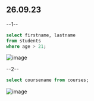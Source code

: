## 26.09.23
--1--
```sql
select firstname, lastname
from students
where age > 21;
```
![image](https://github.com/mor1n1488/MORIN/assets/144114975/83f68ef0-30e8-4689-95a2-cbec7e028df7)


--2--
```sql
select coursename from courses;
```
![image](https://github.com/mor1n1488/MORIN/assets/144114975/1f272ef9-a40f-4f71-9d94-3bc6c26288b5)
